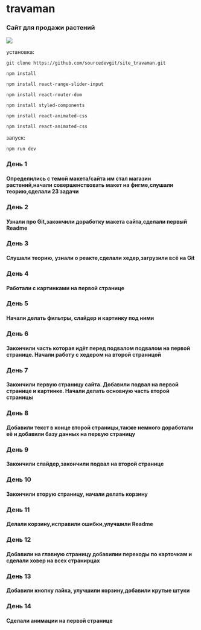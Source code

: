 # travaman

<h3>Cайт для продажи растений </h3>
<img src="https://github.com/sourcedevgit/site_travaman/assets/73057608/5d664c11-c147-4b42-ace3-c34b89bcd586">


установка:
```
git clone https://github.com/sourcedevgit/site_travaman.git
```
```
npm install
```
```
npm install react-range-slider-input
```
```
npm install react-router-dom
```
```
npm install styled-components
```
```
npm install react-animated-css
```
```
npm install react-animated-css
```
запуск:
```
npm run dev
```

<h3>День 1</h3>
<h4>Определились с темой макета/сайта им стал магазин растений,начали совершенствовать макет на фигме,слушали теорию,сделали 23 задачи<h4> 
<h3>День 2</h3>
<h4>Узнали про Git,закончили доработку макета сайта,сделали первый Readme</h4>
<h3>День 3</h3>
<h4>Слушали теорию, узнали о реакте,сделали хедер,загрузили всё на Git</h4>
<h3>День 4</h3>
<h4>Работали с картинками на первой странице</h4>
<h3>День 5</h3>
<h4>Начали делать фильтры, слайдер и картинку под ними</h4>
<h3>День 6</h3>
<h4>Закончили часть которая идёт перед подвалом подвалом на первой странице. Начали работу с хедером на второй страницой</h4>
<h3>День 7</h3>
<h4>Закончили первую страницу сайта. Добавили подвал на первой странице и картинке. Начали делать основную часть второй  страницы</h4> 
<h3>День 8</h3>
<h4>Добавили текст в конце второй страницы,также немного доработали её и добавили базу данных на первую страницу</h4>
<h3>День 9</h3> 
<h4>Закончили слайдер,закончили подвал на второй странице</h4>
<h3>День 10</h3> 
<h4>Закончили вторую страницу, начали делать корзину</h4>
<h3>День 11</h3>
<h4>Делали корзину,исправили ошибки,улучшили Readme</h4>
<h3>День 12</h3>
<h4>Добавили на главную страницу добавилии переходы по карточкам и сделали ховер на всех странирцах</h4>
<h3>День 13</h3>
<h4>Добавили кнопку лайка, улучшили корзину,добавили крутые штуки</h4>
<h3>День 14</h3>
<h4>Сделали анимации на первой странице</h4>








